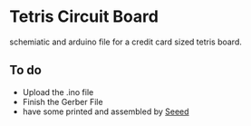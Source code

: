 # Tetris Circuit Board
schemiatic and arduino file for a credit card sized tetris board.
## To do ##
- Upload the .ino file
- Finish the Gerber File
- have some printed and assembled by [Seeed](https://www.seeedstudio.com/fusion_pcb.html)
